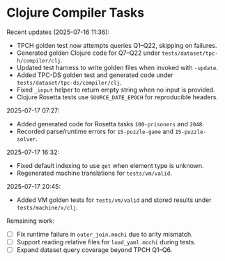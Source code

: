 # Clojure Compiler Tasks

Recent updates (2025-07-16 11:36):
- TPCH golden test now attempts queries Q1–Q22, skipping on failures.
- Generated golden Clojure code for Q7–Q22 under `tests/dataset/tpc-h/compiler/clj`.
- Updated test harness to write golden files when invoked with `-update`.
- Added TPC-DS golden test and generated code under `tests/dataset/tpc-ds/compiler/clj`.
- Fixed `_input` helper to return empty string when no input is provided.
- Clojure Rosetta tests use `SOURCE_DATE_EPOCH` for reproducible headers.

2025-07-17 07:27:
- Added generated code for Rosetta tasks `100-prisoners` and `2048`.
- Recorded parse/runtime errors for `15-puzzle-game` and `15-puzzle-solver`.

2025-07-17 16:32:
- Fixed default indexing to use `get` when element type is unknown.
- Regenerated machine translations for `tests/vm/valid`.

2025-07-17 20:45:
- Added VM golden tests for `tests/vm/valid` and stored results under `tests/machine/x/clj`.

Remaining work:
- [ ] Fix runtime failure in `outer_join.mochi` due to arity mismatch.
- [ ] Support reading relative files for `load_yaml.mochi` during tests.
- [ ] Expand dataset query coverage beyond TPCH Q1–Q6.
